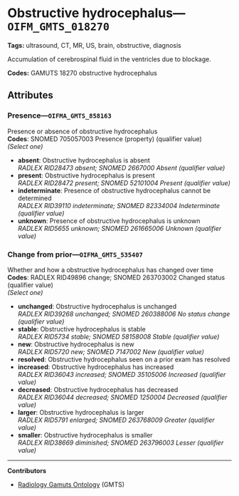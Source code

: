 # Obstructive hydrocephalus—`OIFM_GMTS_018270`

**Tags:** ultrasound, CT, MR, US, brain, obstructive, diagnosis

Accumulation of cerebrospinal fluid in the ventricles due to blockage.

**Codes:** GAMUTS 18270 obstructive hydrocephalus

## Attributes

### Presence—`OIFMA_GMTS_858163`

Presence or absence of obstructive hydrocephalus  
**Codes**: SNOMED 705057003 Presence (property) (qualifier value)  
*(Select one)*

- **absent**: Obstructive hydrocephalus is absent  
_RADLEX RID28473 absent; SNOMED 2667000 Absent (qualifier value)_
- **present**: Obstructive hydrocephalus is present  
_RADLEX RID28472 present; SNOMED 52101004 Present (qualifier value)_
- **indeterminate**: Presence of obstructive hydrocephalus cannot be determined  
_RADLEX RID39110 indeterminate; SNOMED 82334004 Indeterminate (qualifier value)_
- **unknown**: Presence of obstructive hydrocephalus is unknown  
_RADLEX RID5655 unknown; SNOMED 261665006 Unknown (qualifier value)_

### Change from prior—`OIFMA_GMTS_535407`

Whether and how a obstructive hydrocephalus has changed over time  
**Codes**: RADLEX RID49896 change; SNOMED 263703002 Changed status (qualifier value)  
*(Select one)*

- **unchanged**: Obstructive hydrocephalus is unchanged  
_RADLEX RID39268 unchanged; SNOMED 260388006 No status change (qualifier value)_
- **stable**: Obstructive hydrocephalus is stable  
_RADLEX RID5734 stable; SNOMED 58158008 Stable (qualifier value)_
- **new**: Obstructive hydrocephalus is new  
_RADLEX RID5720 new; SNOMED 7147002 New (qualifier value)_
- **resolved**: Obstructive hydrocephalus seen on a prior exam has resolved  
- **increased**: Obstructive hydrocephalus has increased  
_RADLEX RID36043 increased; SNOMED 35105006 Increased (qualifier value)_
- **decreased**: Obstructive hydrocephalus has decreased  
_RADLEX RID36044 decreased; SNOMED 1250004 Decreased (qualifier value)_
- **larger**: Obstructive hydrocephalus is larger  
_RADLEX RID5791 enlarged; SNOMED 263768009 Greater (qualifier value)_
- **smaller**: Obstructive hydrocephalus is smaller  
_RADLEX RID38669 diminished; SNOMED 263796003 Lesser (qualifier value)_

---

**Contributors**

- [Radiology Gamuts Ontology](https://gamuts.net/) (GMTS)